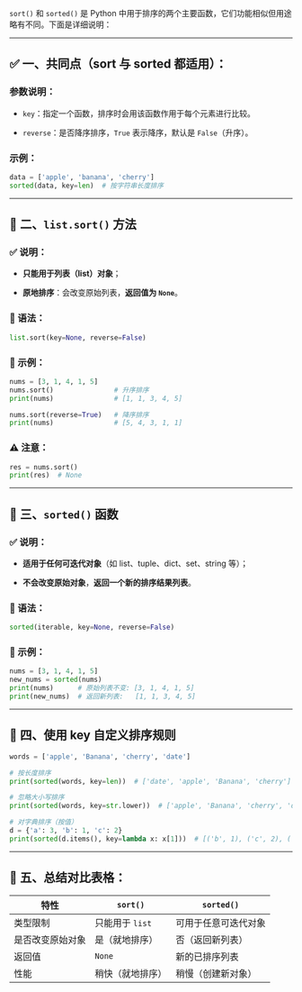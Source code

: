 
`sort()` 和 `sorted()` 是 Python 中用于排序的两个主要函数，它们功能相似但用途略有不同。下面是详细说明：

---

## ✅ 一、共同点（sort 与 sorted 都适用）：

### 参数说明：

-   `key`：指定一个函数，排序时会用该函数作用于每个元素进行比较。
    
-   `reverse`：是否降序排序，`True` 表示降序，默认是 `False`（升序）。
    

### 示例：

```python
data = ['apple', 'banana', 'cherry']
sorted(data, key=len)  # 按字符串长度排序
```

---

## 🔷 二、`list.sort()` 方法

### ✅ 说明：

-   **只能用于列表（list）对象**；
    
-   **原地排序**：会改变原始列表，**返回值为 `None`**。
    

### 📌 语法：

```python
list.sort(key=None, reverse=False)
```

### 📌 示例：

```python
nums = [3, 1, 4, 1, 5]
nums.sort()               # 升序排序
print(nums)               # [1, 1, 3, 4, 5]

nums.sort(reverse=True)   # 降序排序
print(nums)               # [5, 4, 3, 1, 1]
```

### ⚠️ 注意：

```python
res = nums.sort()
print(res)  # None
```

---

## 🔷 三、`sorted()` 函数

### ✅ 说明：

-   **适用于任何可迭代对象**（如 list、tuple、dict、set、string 等）；
    
-   **不会改变原始对象**，**返回一个新的排序结果列表**。
    

### 📌 语法：

```python
sorted(iterable, key=None, reverse=False)
```

### 📌 示例：

```python
nums = [3, 1, 4, 1, 5]
new_nums = sorted(nums)
print(nums)      # 原始列表不变: [3, 1, 4, 1, 5]
print(new_nums)  # 返回新列表:   [1, 1, 3, 4, 5]
```

---

## 🔶 四、使用 key 自定义排序规则

```python
words = ['apple', 'Banana', 'cherry', 'date']

# 按长度排序
print(sorted(words, key=len))  # ['date', 'apple', 'Banana', 'cherry']

# 忽略大小写排序
print(sorted(words, key=str.lower))  # ['apple', 'Banana', 'cherry', 'date']

# 对字典排序（按值）
d = {'a': 3, 'b': 1, 'c': 2}
print(sorted(d.items(), key=lambda x: x[1]))  # [('b', 1), ('c', 2), ('a', 3)]
```

---

## 🔻 五、总结对比表格：

| 特性       | `sort()`    | `sorted()` |
| -------- | ----------- | ---------- |
| 类型限制     | 只能用于 `list` | 可用于任意可迭代对象 |
| 是否改变原始对象 | 是（就地排序）     | 否（返回新列表）   |
| 返回值      | `None`      | 新的已排序列表    |
| 性能       | 稍快（就地排序）    | 稍慢（创建新对象）  |
